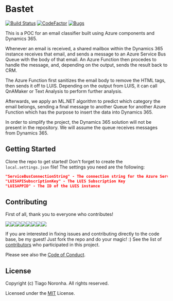 # Bastet

[![Build Status](https://tiagodenoronha.visualstudio.com/Bastet/_apis/build/status/CI%20-%20Text%20Analyzer?branchName=master)](https://tiagodenoronha.visualstudio.com/Bastet/_build/latest?definitionId=6&branchName=master)
[![CodeFactor](https://www.codefactor.io/repository/github/tiagodenoronha/bastet/badge)](https://www.codefactor.io/repository/github/tiagodenoronha/bastet)
[![Bugs](https://img.shields.io/github/issues/tiagodenoronha/Bastet.svg)](https://github.com/tiagodenoronha/Bastet/issues?utf8=✓&q=is%3Aissue+is%3Aopen+label%3Abug)

This is a POC for an email classifier built using Azure components and Dynamics 365.

Whenever an email is received, a shared mailbox within the Dynamics 365 instance receives that email, and sends a message to an Azure Service Bus Queue with the body of that email. An Azure Function then procedes to handle the message, and, depending on the output, sends the result back to CRM.

The Azure Function first sanitizes the email body to remove the HTML tags, then sends it off to LUIS. Depending on the output from LUIS, it can call QnAMaker or Text Analysis to perform further analysis.

Afterwards, we apply an ML<span></span>.NET algorithm to predict which category the email belongs, sending a final message to another Queue for another Azure Function which has the purpose to insert the data into Dynamics 365.

In order to simplify the project, the Dynamics 365 solution will not be present in the repository. We will assume the queue receives messages from Dynamics 365.

## Getting Started

Clone the repo to get started! Don't forget to create the ```local.settings.json``` file!
The settings you need are the following:

``` json
"ServiceBusConnectionString" - The connection string for the Azure Service Bus
"LUISAPISubscriptionKey" - The LUIS Subscription Key
"LUISAPPID" - The ID of the LUIS instance
```

## Contributing

First of all, thank you to everyone who contributes!

[![](https://sourcerer.io/fame/tiagodenoronha/tiagodenoronha/Bastet/images/0)](https://sourcerer.io/fame/tiagodenoronha/tiagodenoronha/Bastet/links/0)[![](https://sourcerer.io/fame/tiagodenoronha/tiagodenoronha/Bastet/images/1)](https://sourcerer.io/fame/tiagodenoronha/tiagodenoronha/Bastet/links/1)[![](https://sourcerer.io/fame/tiagodenoronha/tiagodenoronha/Bastet/images/2)](https://sourcerer.io/fame/tiagodenoronha/tiagodenoronha/Bastet/links/2)[![](https://sourcerer.io/fame/tiagodenoronha/tiagodenoronha/Bastet/images/3)](https://sourcerer.io/fame/tiagodenoronha/tiagodenoronha/Bastet/links/3)[![](https://sourcerer.io/fame/tiagodenoronha/tiagodenoronha/Bastet/images/4)](https://sourcerer.io/fame/tiagodenoronha/tiagodenoronha/Bastet/links/4)[![](https://sourcerer.io/fame/tiagodenoronha/tiagodenoronha/Bastet/images/5)](https://sourcerer.io/fame/tiagodenoronha/tiagodenoronha/Bastet/links/5)[![](https://sourcerer.io/fame/tiagodenoronha/tiagodenoronha/Bastet/images/6)](https://sourcerer.io/fame/tiagodenoronha/tiagodenoronha/Bastet/links/6)[![](https://sourcerer.io/fame/tiagodenoronha/tiagodenoronha/Bastet/images/7)](https://sourcerer.io/fame/tiagodenoronha/tiagodenoronha/Bastet/links/7)

If you are interested in fixing issues and contributing directly to the code base, be my guest! Just fork the repo and do your magic! :)
See the list of [contributors](https://github.com/tiagodenoronha/Bastet/contributors) who participated in this project.

Please see also the [Code of Conduct](CODE_OF_CONDUCT.md).


## License

Copyright (c) Tiago Noronha. All rights reserved.

Licensed under the [MIT](LICENSE) License.
